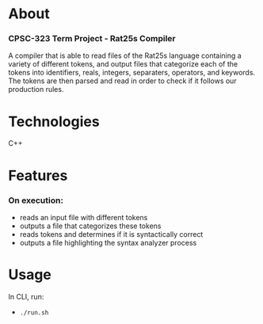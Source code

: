 # About
### CPSC-323 Term Project - Rat25s Compiler

A compiler that is able to read files of the Rat25s language containing a variety of different tokens, and output files that categorize each of the tokens into identifiers, reals, integers, separaters, operators, and keywords. The tokens are then parsed and read in order to check if it follows our production rules.

# Technologies
C++

# Features
### On execution:
- reads an input file with different tokens
- outputs a file that categorizes these tokens
- reads tokens and determines if it is syntactically correct
- outputs a file highlighting the syntax analyzer process

# Usage
In CLI, run:
- ```./run.sh```